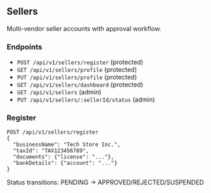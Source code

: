 ## Sellers

Multi-vendor seller accounts with approval workflow.

### Endpoints
- `POST /api/v1/sellers/register` (protected)
- `GET /api/v1/sellers/profile` (protected)
- `PUT /api/v1/sellers/profile` (protected)
- `GET /api/v1/sellers/dashboard` (protected)
- `GET /api/v1/sellers` (admin)
- `PUT /api/v1/sellers/:sellerId/status` (admin)

### Register
```
POST /api/v1/sellers/register
{
  "businessName": "Tech Store Inc.",
  "taxId": "TAX123456789",
  "documents": {"license": "..."},
  "bankDetails": {"account": "..."}
}
```

Status transitions: PENDING → APPROVED/REJECTED/SUSPENDED


